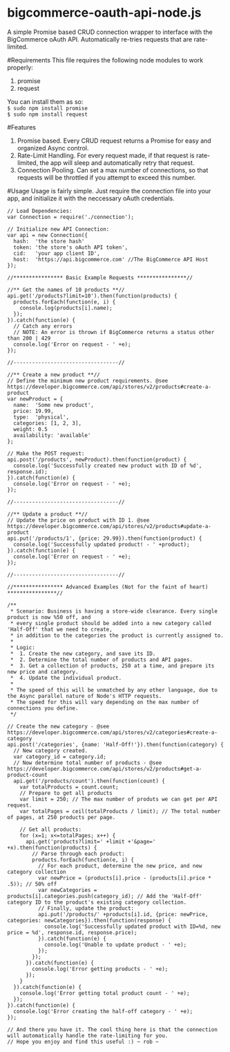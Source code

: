 # bigcommerce-oauth-api-node.js
A simple Promise based CRUD connection wrapper to interface with the BigCommerce oAuth API. Automatically re-tries requests that are rate-limited. 

#Requirements
This file requires the following node modules to work properly: <br/>
  1. promise <br/>
  2. request <br/>

You can install them as so: <br/>
`$ sudo npm install promise` <br/>
`$ sudo npm install request` 

#Features
1. Promise based. Every CRUD request returns a Promise for easy and organized Async control.
2. Rate-Limit Handling. For every request made, if that request is rate-limited, the app will sleep and automatically retry that request.
3. Connection Pooling. Can set a max number of connections, so that requests will be throttled if you attempt to exceed this number. 

#Usage
Usage is fairly simple. Just require the connection file into your app, and initialize it with the neccessary oAuth credentials. 
```
// Load Dependencies:
var Connection = require('./connection');

// Initialize new API Connection:
var api = new Connection({
  hash:  'the store hash'
  token: 'the store's oAuth API token',
  cid:   'your app client ID',
  host:  'https://api.bigcommerce.com' //The BigCommerce API Host
});

//**************** Basic Example Requests ****************//

//** Get the names of 10 products **//
api.get('/products?limit=10').then(function(products) {
  products.forEach(function(e, i) {
    console.log(products[i].name);
  });
}).catch(function(e) {
  // Catch any errors
  // NOTE: An error is thrown if BigCommerce returns a status other than 200 | 429
  console.log('Error on request - ' +e);
});

//----------------------------------//

//** Create a new product **//
// Define the minimum new product requirements. @see https://developer.bigcommerce.com/api/stores/v2/products#create-a-product
var newProduct = {
  name:  'Some new product',
  price: 19.99,
  type:  'physical',
  categories: [1, 2, 3],
  weight: 0.5
  availability: 'available'
};

// Make the POST request:
api.post('/products', newProduct).then(function(product) {
  console.log('Successfully created new product with ID of %d', response.id);
}).catch(function(e) {
  console.log('Error on request - ' +e);
});

//----------------------------------//

//** Update a product **//
// Update the price on product with ID 1. @see https://developer.bigcommerce.com/api/stores/v2/products#update-a-product
api.put('/products/1', {price: 29.99}).then(function(product) {
  console.log('Successfully updated product! - ' +product);
}).catch(function(e) {
  console.log('Error on request - ' +e);
});

//----------------------------------//

//**************** Advanced Examples (Not for the faint of heart) ****************//

/** 
 * Scenario: Business is having a store-wide clearance. Every single product is now %50 off, and 
 * every single product should be added into a new category called 'Half-Off' that we need to create,
 * in addition to the categories the product is currently assigned to. 
 *
 * Logic:
 *  1. Create the new category, and save its ID. 
 *  2. Determine the total number of products and API pages. 
 *  3. Get a collection of products, 250 at a time, and prepare its new price and category.
 *  4. Update the individual product. 
 *
 * The speed of this will be unmatched by any other language, due to the Async parallel nature of Node's HTTP requests. 
 * The speed for this will vary depending on the max number of connections you define. 
 */

// Create the new category - @see https://developer.bigcommerce.com/api/stores/v2/categories#create-a-category
api.post('/categories', {name: 'Half-Off!'}).then(function(category) {
  // New category created. 
  var category_id = category.id;
  // Now determine total number of products - @see https://developer.bigcommerce.com/api/stores/v2/products#get-a-product-count
  api.get('/products/count').then(function(count) {
    var totalProducts = count.count;
    // Prepare to get all products
    var limit = 250; // The max number of produts we can get per API request. 
    var totalPages = ceil(totalProducts / limit); // The total number of pages, at 250 products per page. 
    
    // Get all products:
    for (x=1; x<=totalPages; x++) {
      api.get('products?limit=' +limit +'&page=' +x).then(function(products) {
        // Parse through each product:
        products.forEach(function(e, i) {
          // For each product, determine the new price, and new category collection
          var newPrice = (products[i].price - (products[i].price * .5)); // 50% off
          var newCategories = products[i].categories.push(category_id); // Add the 'Half-Off' category ID to the product's existing category collection.
          // Finally, update the product:
          api.put('/products/' +products[i].id, {price: newPrice, categories: newCategories}).then(function(response) {
            console.log('Successfully updated product with ID=%d, new price = %d', response.id, response.price);
          }).catch(function(e) {
            console.log('Unable to update product - ' +e);
          });
        });
      }).catch(function(e) {
        console.log('Error getting products - ' +e);
      });
    }
  }).catch(function(e) {
    console.log('Error getting total product count - ' +e);
  });
}).catch(function(e) {
  console.log('Error creating the half-off category - ' +e);
});

// And there you have it. The cool thing here is that the connection will automatically handle the rate-limiting for you. 
// Hope you enjoy and find this useful :) ~ rob ~
        
```
